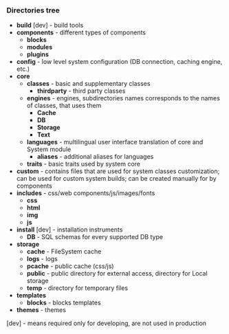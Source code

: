 ### Directories tree

* **build** [dev] - build tools
* **components** - different types of components
	* **blocks**
	* **modules**
	* **plugins**
* **config** - low level system configuration (DB connection, caching engine, etc.)
* **core**
	* **classes** - basic and supplementary classes
		* **thirdparty** - third party classes
	* **engines** - engines, subdirectories names corresponds to the names of classes, that uses them
		* **Cache**
		* **DB**
		* **Storage**
		* **Text**
	* **languages** - multilingual user interface translation of core and System module
		* **aliases** - additional aliases for languages
	* **traits** - basic traits used by system core
* **custom** - contains files that are used for system classes customization; can be used for custom system builds; can be created manually for by components
* **includes** - css/web components/js/images/fonts
	* **css**
	* **html**
	* **img**
	* **js**
* **install** [dev] - installation instruments
	* **DB** - SQL schemas for every supported DB type
* **storage**
	* **cache** - FileSystem cache
	* **logs** - logs
	* **pcache** - public cache (css/js)
	* **public** - public directory for external access, directory for Local storage
	* **temp** - directory for temporary files
* **templates**
	* **blocks** - blocks templates
* **themes** - themes

[dev] - means required only for developing, are not used in production
